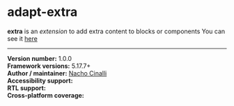 # adapt-extra

**extra** is an *extension* to add extra content to blocks or components
You can see it [here](https://adaptlearning-no-core.web.app/#/id/eo-40)
 

----------------------------
**Version number:**  1.0.0  
**Framework versions:**  5.17.7+     
**Author / maintainer:**  [Nacho Cinalli](https://github.com/nachocinalli/)    
**Accessibility support:**    
**RTL support:**  
**Cross-platform coverage:** 